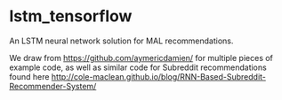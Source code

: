 # lstm_tensorflow
An LSTM neural network solution for MAL recommendations.

We draw from https://github.com/aymericdamien/ for multiple pieces of example code, as well as similar code for
Subreddit recommendations found here http://cole-maclean.github.io/blog/RNN-Based-Subreddit-Recommender-System/
